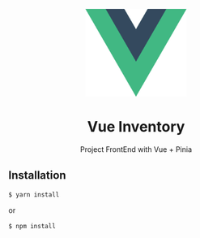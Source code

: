 <p align="center">
  <a target="blank"><img src="./src/assets/logo.svg" width="200" alt="Vue Logo" /></a>
</p>

<h1 align="center"> Vue Inventory </h1>
<p align="center">Project FrontEnd with Vue + Pinia</p>

## Installation
```bash
$ yarn install
```
or
```bash
$ npm install
```

